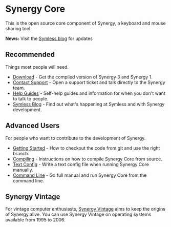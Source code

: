 # Synergy Core

This is the open source core component of Synergy, a keyboard and mouse sharing tool.

**News:** Visit the [Symless blog](https://symless.com/blog/) for updates

## Recommended

Things most people will need.

* [Download](https://symless.com/synergy/download) - Get the compiled version of Synergy 3 and Synergy 1.
* [Contact Support](https://symless.com/contact-support) - Open a support ticket and talk directly to the Synergy team.
* [Help Guides](https://symless.com/help) - Self-help guides and information for when you don't want to talk to people.
* [Symless Blog](https://symless.com/blog/) - Find out what's happening at Symless and with Synergy development.

## Advanced Users

For people who want to contribute to the development of Synergy.

* [Getting Started](https://github.com/symless/synergy-core/wiki/Getting-Started) - How to checkout the code from git and use the right branch.
* [Compiling](https://github.com/symless/synergy-core/wiki/Compiling) - Instructions on how to compile Synergy Core from source.
* [Text Config](https://github.com/symless/synergy-core/wiki/Text-Config) - Write a text config file when running Synergy Core manually.
* [Command Line](https://github.com/symless/synergy-core/wiki/Command-Line) - Go full manual and run Synergy Core from the command line.

## Synergy Vintage

For vintage computer enthusiasts, [Synergy Vintage](https://github.com/nbolton/synergy-vintage) aims to keep the origins of Synergy alive.
You can use Synergy Vintage on operating systems available from 1995 to 2006.
